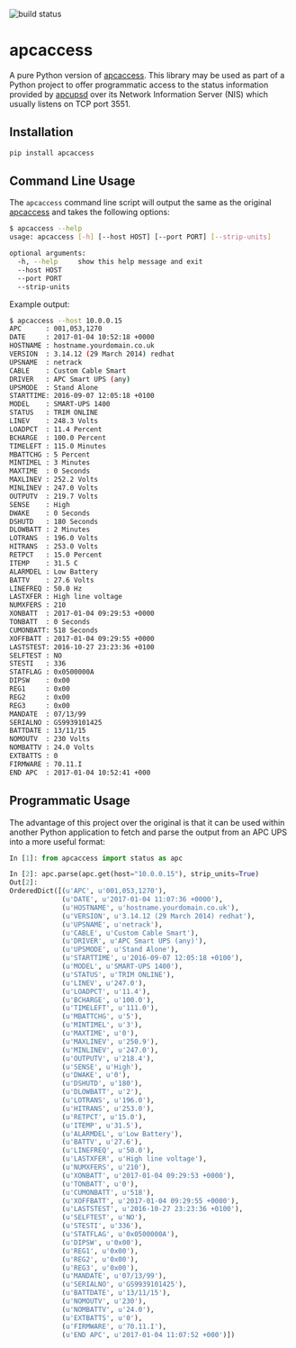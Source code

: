 ![build status](https://travis-ci.org/flyte/apcaccess.svg?branch=develop)

apcaccess
=========

A pure Python version of [apcaccess](http://linux.die.net/man/8/apcaccess). This library may be used as part of a Python project to offer programmatic access to the status information provided by [apcupsd](http://www.apcupsd.org/) over its Network Information Server (NIS) which usually listens on TCP port 3551.


Installation
------------

```bash
pip install apcaccess
```

Command Line Usage
-----

The `apcaccess` command line script will output the same as the original [apcaccess](http://linux.die.net/man/8/apcaccess) and takes the following options:

```bash
$ apcaccess --help
usage: apcaccess [-h] [--host HOST] [--port PORT] [--strip-units]

optional arguments:
  -h, --help     show this help message and exit
  --host HOST
  --port PORT
  --strip-units
```

Example output:

```bash
$ apcaccess --host 10.0.0.15
APC      : 001,053,1270
DATE     : 2017-01-04 10:52:18 +0000  
HOSTNAME : hostname.yourdomain.co.uk
VERSION  : 3.14.12 (29 March 2014) redhat
UPSNAME  : netrack
CABLE    : Custom Cable Smart
DRIVER   : APC Smart UPS (any)
UPSMODE  : Stand Alone
STARTTIME: 2016-09-07 12:05:18 +0100  
MODEL    : SMART-UPS 1400
STATUS   : TRIM ONLINE 
LINEV    : 248.3 Volts
LOADPCT  : 11.4 Percent
BCHARGE  : 100.0 Percent
TIMELEFT : 115.0 Minutes
MBATTCHG : 5 Percent
MINTIMEL : 3 Minutes
MAXTIME  : 0 Seconds
MAXLINEV : 252.2 Volts
MINLINEV : 247.0 Volts
OUTPUTV  : 219.7 Volts
SENSE    : High
DWAKE    : 0 Seconds
DSHUTD   : 180 Seconds
DLOWBATT : 2 Minutes
LOTRANS  : 196.0 Volts
HITRANS  : 253.0 Volts
RETPCT   : 15.0 Percent
ITEMP    : 31.5 C
ALARMDEL : Low Battery
BATTV    : 27.6 Volts
LINEFREQ : 50.0 Hz
LASTXFER : High line voltage
NUMXFERS : 210
XONBATT  : 2017-01-04 09:29:53 +0000  
TONBATT  : 0 Seconds
CUMONBATT: 518 Seconds
XOFFBATT : 2017-01-04 09:29:55 +0000  
LASTSTEST: 2016-10-27 23:23:36 +0100  
SELFTEST : NO
STESTI   : 336
STATFLAG : 0x0500000A
DIPSW    : 0x00
REG1     : 0x00
REG2     : 0x00
REG3     : 0x00
MANDATE  : 07/13/99
SERIALNO : GS9939101425
BATTDATE : 13/11/15
NOMOUTV  : 230 Volts
NOMBATTV : 24.0 Volts
EXTBATTS : 0
FIRMWARE : 70.11.I
END APC  : 2017-01-04 10:52:41 +000
```

Programmatic Usage
------------------

The advantage of this project over the original is that it can be used within another Python application to fetch and parse the output from an APC UPS into a more useful format:

```python
In [1]: from apcaccess import status as apc

In [2]: apc.parse(apc.get(host="10.0.0.15"), strip_units=True)
Out[2]: 
OrderedDict([(u'APC', u'001,053,1270'),
             (u'DATE', u'2017-01-04 11:07:36 +0000'),
             (u'HOSTNAME', u'hostname.yourdomain.co.uk'),
             (u'VERSION', u'3.14.12 (29 March 2014) redhat'),
             (u'UPSNAME', u'netrack'),
             (u'CABLE', u'Custom Cable Smart'),
             (u'DRIVER', u'APC Smart UPS (any)'),
             (u'UPSMODE', u'Stand Alone'),
             (u'STARTTIME', u'2016-09-07 12:05:18 +0100'),
             (u'MODEL', u'SMART-UPS 1400'),
             (u'STATUS', u'TRIM ONLINE'),
             (u'LINEV', u'247.0'),
             (u'LOADPCT', u'11.4'),
             (u'BCHARGE', u'100.0'),
             (u'TIMELEFT', u'111.0'),
             (u'MBATTCHG', u'5'),
             (u'MINTIMEL', u'3'),
             (u'MAXTIME', u'0'),
             (u'MAXLINEV', u'250.9'),
             (u'MINLINEV', u'247.0'),
             (u'OUTPUTV', u'218.4'),
             (u'SENSE', u'High'),
             (u'DWAKE', u'0'),
             (u'DSHUTD', u'180'),
             (u'DLOWBATT', u'2'),
             (u'LOTRANS', u'196.0'),
             (u'HITRANS', u'253.0'),
             (u'RETPCT', u'15.0'),
             (u'ITEMP', u'31.5'),
             (u'ALARMDEL', u'Low Battery'),
             (u'BATTV', u'27.6'),
             (u'LINEFREQ', u'50.0'),
             (u'LASTXFER', u'High line voltage'),
             (u'NUMXFERS', u'210'),
             (u'XONBATT', u'2017-01-04 09:29:53 +0000'),
             (u'TONBATT', u'0'),
             (u'CUMONBATT', u'518'),
             (u'XOFFBATT', u'2017-01-04 09:29:55 +0000'),
             (u'LASTSTEST', u'2016-10-27 23:23:36 +0100'),
             (u'SELFTEST', u'NO'),
             (u'STESTI', u'336'),
             (u'STATFLAG', u'0x0500000A'),
             (u'DIPSW', u'0x00'),
             (u'REG1', u'0x00'),
             (u'REG2', u'0x00'),
             (u'REG3', u'0x00'),
             (u'MANDATE', u'07/13/99'),
             (u'SERIALNO', u'GS9939101425'),
             (u'BATTDATE', u'13/11/15'),
             (u'NOMOUTV', u'230'),
             (u'NOMBATTV', u'24.0'),
             (u'EXTBATTS', u'0'),
             (u'FIRMWARE', u'70.11.I'),
             (u'END APC', u'2017-01-04 11:07:52 +000')])
```
